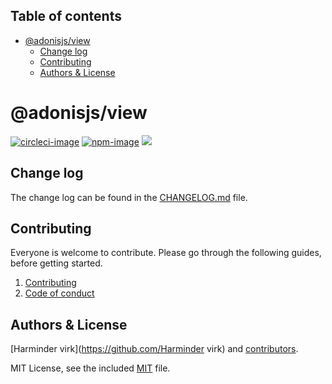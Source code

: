 <!-- START doctoc generated TOC please keep comment here to allow auto update -->
<!-- DON'T EDIT THIS SECTION, INSTEAD RE-RUN doctoc TO UPDATE -->
## Table of contents

- [@adonisjs/view](#adonisjsview)
  - [Change log](#change-log)
  - [Contributing](#contributing)
  - [Authors & License](#authors--license)

<!-- END doctoc generated TOC please keep comment here to allow auto update -->

# @adonisjs/view

[![circleci-image]][circleci-url]
[![npm-image]][npm-url]
![](https://img.shields.io/badge/Typescript-294E80.svg?style=for-the-badge&logo=typescript)

## Change log

The change log can be found in the [CHANGELOG.md](CHANGELOG.md) file.

## Contributing

Everyone is welcome to contribute. Please go through the following guides, before getting started.

1. [Contributing](https://adonisjs.com/contributing)
2. [Code of conduct](https://adonisjs.com/code-of-conduct)


## Authors & License
[Harminder virk](https://github.com/Harminder virk) and [contributors](https://github.com/adonisjs/view/graphs/contributors).

MIT License, see the included [MIT](LICENSE.md) file.

[circleci-image]: https://img.shields.io/circleci/project/github/adonisjs/view/master.svg?style=for-the-badge&logo=circleci
[circleci-url]: https://circleci.com/gh/adonisjs/view "circleci"

[npm-image]: https://img.shields.io/npm/v/@adonisjs/view.svg?style=for-the-badge&logo=npm
[npm-url]: https://npmjs.org/package/@adonisjs/view "npm"
